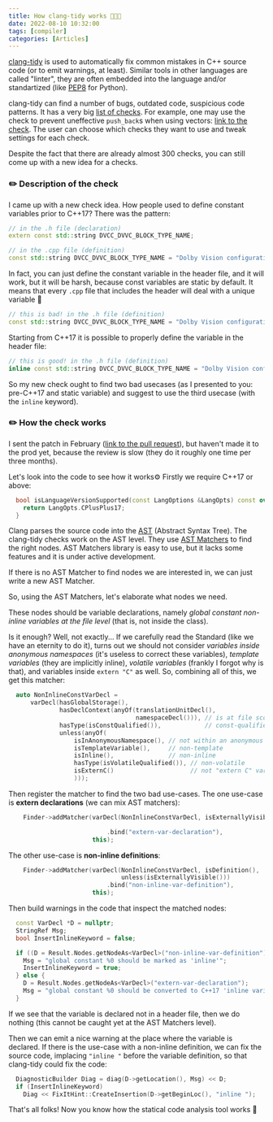 ```yaml
---
title: How clang-tidy works 🧹🧹🧹
date: 2022-08-10 10:32:00
tags: [compiler]
categories: [Articles]
---
```


[clang-tidy](https://releases.llvm.org/11.0.0/tools/clang/tools/extra/docs/clang-tidy/index.html) is used to automatically fix common mistakes in C++ source code
(or to emit warnings, at least).
Similar tools in other languages are called "linter", they are often embedded into the language and/or standartized (like [PEP8](https://pep8.org/) for Python).

clang-tidy can find a number of bugs, outdated code, suspicious code patterns. It has a very big [list of checks](https://releases.llvm.org/11.0.0/tools/clang/tools/extra/docs/clang-tidy/checks/list.html).
For example, one may use the check to prevent uneffective `push_back`s when using vectors: [link to the check](https://releases.llvm.org/11.0.0/tools/clang/tools/extra/docs/clang-tidy/checks/performance-inefficient-vector-operation.html).
The user can choose which checks they want to use and tweak settings for each check.

Despite the fact that there are already almost 300 checks, you can still come up with a new idea for a checks.

### ✏️ Description of the check

I came up with a new check idea. How people used to define constant variables prior to C++17?
There was the pattern:
```c++
// in the .h file (declaration)
extern const std::string DVCC_DVVC_BLOCK_TYPE_NAME;

// in the .cpp file (definition)
const std::string DVCC_DVVC_BLOCK_TYPE_NAME = "Dolby Vision configuration";
```

In fact, you can just define the constant variable in the header file, and it will work, but it will be harsh, because
const variables are static by default. It means that every `.cpp` file that includes the header will deal with a unique
variable 👻
```c++
// this is bad! in the .h file (definition)
const std::string DVCC_DVVC_BLOCK_TYPE_NAME = "Dolby Vision configuration";
```

Starting from C++17 it is possible to properly define the variable in the header file:
```c++
// this is good! in the .h file (definition)
inline const std::string DVCC_DVVC_BLOCK_TYPE_NAME = "Dolby Vision configuration";
```

So my new check ought to find two bad usecases (as I presented to you: pre-C++17 and static variable) and suggest to use the third usecase (with the `inline` keyword).

### ✏️ How the check works

I sent the patch in February ([link to the pull request](https://reviews.llvm.org/D118743)), but haven't made it to the prod yet, because the review is slow
(they do it roughly one time per three months).

Let's look into the code to see how it works⚙️ Firstly we require C++17 or above:
```c++
  bool isLanguageVersionSupported(const LangOptions &LangOpts) const override {
    return LangOpts.CPlusPlus17;
  }
```

Clang parses the source code into the [AST](https://releases.llvm.org/8.0.0/tools/clang/docs/IntroductionToTheClangAST.html) (Abstract Syntax Tree).
The clang-tidy checks work on the AST level. They use [AST Matchers](https://releases.llvm.org/8.0.0/tools/clang/docs/LibASTMatchers.html) to find
the right nodes. AST Matchers library is easy to use, but it lacks some features and it is under active development.

If there is no AST Matcher to find nodes we are interested in, we can just write a new AST Matcher.

So, using the AST Matchers, let's elaborate what nodes we need.

These nodes should be variable declarations, namely *global constant non-inline variables at the file level* (that is, not inside the class).

Is it enough? Well, not exactly... If we carefully read the Standard (like we have an eternity to do it), turns out we should not
consider *variables inside anonymous namespaces* (it's useless to correct these variables), *template variables*
(they are implicitly inline), *volatile variables* (frankly I forgot why is that), and variables inside `extern "C"` as well. So, combining
all of this, we get this matcher:
```c++
  auto NonInlineConstVarDecl =
      varDecl(hasGlobalStorage(),
              hasDeclContext(anyOf(translationUnitDecl(),
                                   namespaceDecl())), // is at file scope
              hasType(isConstQualified()),            // const-qualified
              unless(anyOf(
                  isInAnonymousNamespace(), // not within an anonymous namespace
                  isTemplateVariable(),     // non-template
                  isInline(),               // non-inline
                  hasType(isVolatileQualified()), // non-volatile
                  isExternC()                     // not "extern C" variable
                  )));
```

Then register the matcher to find the two bad use-cases. The one use-case is **extern declarations** (we can mix AST matchers):
```c++
    Finder->addMatcher(varDecl(NonInlineConstVarDecl, isExternallyVisible())

                           .bind("extern-var-declaration"),
                       this);
```

The other use-case is **non-inline definitions**:
```c++
    Finder->addMatcher(varDecl(NonInlineConstVarDecl, isDefinition(),
                               unless(isExternallyVisible()))
                           .bind("non-inline-var-definition"),
                       this);
```

Then build warnings in the code that inspect the matched nodes:
```c++
  const VarDecl *D = nullptr;
  StringRef Msg;
  bool InsertInlineKeyword = false;

  if ((D = Result.Nodes.getNodeAs<VarDecl>("non-inline-var-definition"))) {
    Msg = "global constant %0 should be marked as 'inline'";
    InsertInlineKeyword = true;
  } else {
    D = Result.Nodes.getNodeAs<VarDecl>("extern-var-declaration");
    Msg = "global constant %0 should be converted to C++17 'inline variable'";
  }
```

If we see that the variable is declared not in a header file, then we do nothing (this cannot be caught yet at the AST Matchers level).

Then we can emit a nice warning at the place where the variable is declared. If there is the use-case with a non-inline definition, we
can fix the source code, implacing `"inline "` before the variable definition, so that clang-tidy could fix the code:
```c++
  DiagnosticBuilder Diag = diag(D->getLocation(), Msg) << D;
  if (InsertInlineKeyword)
    Diag << FixItHint::CreateInsertion(D->getBeginLoc(), "inline ");
```

That's all folks! Now you know how the statical code analysis tool works 🙂
